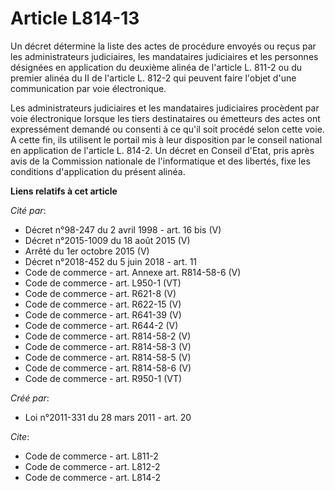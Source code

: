 # Article L814-13

Un décret détermine la liste des actes de procédure envoyés ou reçus par les administrateurs judiciaires, les mandataires
judiciaires et les personnes désignées en application du deuxième alinéa de l'article L. 811-2 ou du premier alinéa du II de
l'article L. 812-2 qui peuvent faire l'objet d'une communication par voie électronique. 

Les administrateurs judiciaires et les mandataires judiciaires procèdent par voie électronique lorsque les tiers
destinataires ou émetteurs des actes ont expressément demandé ou consenti à ce qu'il soit procédé selon cette voie. A cette
fin, ils utilisent le portail mis à leur disposition par le conseil national en application de l'article L. 814-2. Un décret
en Conseil d'Etat, pris après avis de la Commission nationale de l'informatique et des libertés, fixe les conditions
d'application du présent alinéa.

**Liens relatifs à cet article**

_Cité par_:

  - Décret n°98-247 du 2 avril 1998 - art. 16 bis (V)
  - Décret n°2015-1009 du 18 août 2015 (V)
  - Arrêté du 1er octobre 2015 (V)
  - Décret n°2018-452 du 5 juin 2018 - art. 11
  - Code de commerce - art. Annexe art. R814-58-6 (V)
  - Code de commerce - art. L950-1 (VT)
  - Code de commerce - art. R621-8 (V)
  - Code de commerce - art. R622-15 (V)
  - Code de commerce - art. R641-39 (V)
  - Code de commerce - art. R644-2 (V)
  - Code de commerce - art. R814-58-2 (V)
  - Code de commerce - art. R814-58-3 (V)
  - Code de commerce - art. R814-58-5 (V)
  - Code de commerce - art. R814-58-6 (V)
  - Code de commerce - art. R950-1 (VT)

_Créé par_:

  - Loi n°2011-331 du 28 mars 2011 - art. 20

_Cite_:

  - Code de commerce - art. L811-2
  - Code de commerce - art. L812-2
  - Code de commerce - art. L814-2
